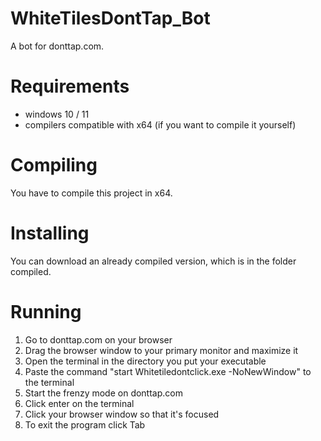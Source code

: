 # WhiteTilesDontTap_Bot
 A bot for donttap.com.
# Requirements
 - windows 10 / 11
 - compilers compatible with x64 (if you want to compile it yourself)
# Compiling
 You have to compile this project in x64.
# Installing
 You can download an already compiled version, which is in the folder compiled. 
# Running
 1. Go to donttap.com on your browser
 2. Drag the browser window to your primary monitor and maximize it
 3. Open the terminal in the directory you put your executable
 4. Paste the command "start Whitetiledontclick.exe -NoNewWindow" to the terminal
 5. Start the frenzy mode on donttap.com
 6. Click enter on the terminal
 7. Click your browser window so that it's focused
 8. To exit the program click Tab
